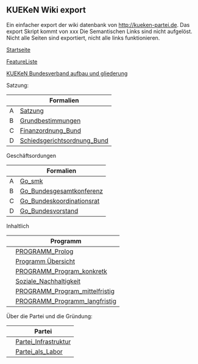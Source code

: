 ## KUEKeN Wiki export

Ein einfacher export der wiki datenbank von http://kueken-partei.de.
Das export Skript kommt von xxx
Die Semantischen Links sind nicht aufgelöst. Nicht alle Seiten sind exportiert, nicht alle links funktionieren.



[Startseite](/wiki/Hauptseite.md)

[FeatureListe](/wiki/FeatureListe.md)

[KUEKeN Bundesverband aufbau und gliederung](/wiki/Struktur_KUKeN_Bund.md)

Satzung:

||Formalien|
|---|---|
|A|[Satzung](/wiki/Satzung.md)|
|B|[Grundbestimmungen](/wiki/Grundbestimmungen.md)|
|C|[Finanzordnung_Bund](/wiki/Finanzordnung_Bund.md)|
|D|[Schiedsgerichtsordnung_Bund](/wiki/Schiedsgerichtsordnung_Bund.md)|



Geschäftsordungen

||Formalien|
|---|---|
|A|[Go_smk](/wiki/Go_smk.md)|
|B|[Go_Bundesgesamtkonferenz](/wiki/Go_Bundesgesamtkonferenz.md)|
|C|[Go_Bundeskoordinationsrat](/wiki/Go_Bundeskoordinationsrat.md)|
|D|[Go_Bundesvorstand](/wiki/Go_Bundesvorstand.md)|



Inhaltlich

||Programm|
|---|---|
||[PROGRAMM_Prolog](/wiki/PROGRAMM_Prolog.md)|
||[Programm Übersicht](/wiki/Plain_Main.md)|
||[PROGRAMM_Program_konkretk](/wiki/PROGRAMM_Program_konkret.md)|
||[Soziale_Nachhaltigkeit](/wiki/Soziale_Nachhaltigkeit.md)|
||[PROGRAMM_Program_mittelfristig](/wiki/PROGRAMM_Program_mittelfristig.md)|
||[PROGRAMM_Programm_langfristig](/wiki/PROGRAMM_Programm_langfristig.md)|

Über die Partei und die Gründung:

||Partei|
|---|---|
||[Partei_Infrastruktur](/wiki/Partei_Infrastruktur.md)|
||[Partei_als_Labor](/wiki/Partei_als_Labor.md)|


